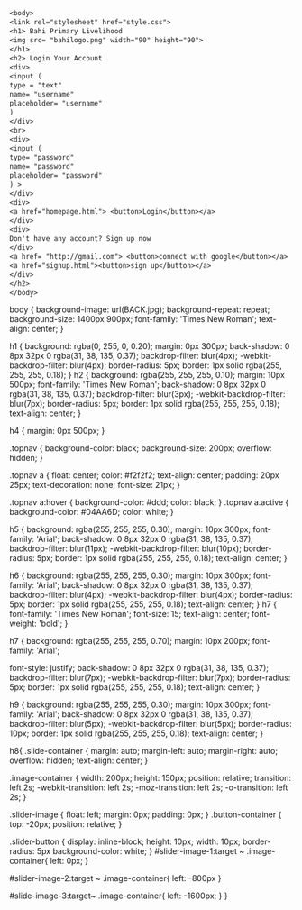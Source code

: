<html>
<head> 
	<title> Bahi Primary Livelihood
	</title>
	</head>
	
	<body>
	<link rel="stylesheet" href="style.css">
	<h1> Bahi Primary Livelihood
	<img src= "bahilogo.png" width="90" height="90">
	</h1>
	<h2> Login Your Account 
	<div>
	<input (
	type = "text"
	name= "username"
	placeholder= "username"
	) 
	</div>
	<br>
	<div>
	<input (
	type= "password"
	name= "password"
	placeholder= "password"
	) >
	</div>
	<div>
	<a href="homepage.html"> <button>Login</button></a>
	</div>
	<div>
	Don't have any account? Sign up now
	</div>
	<a href= "http://gmail.com"> <button>connect with google</button></a>
	<a href="signup.html"><button>sign up</button></a>
	</div>
	</h2>
	</body>
	
	
</html>

body {
	background-image: url(BACK.jpg);
	background-repeat: repeat;
	background-size: 1400px 900px;
	font-family: 'Times New Roman';
	text-align: center;
}


h1 {
background: rgba(0, 255, 0, 0.20);
margin: 0px 300px;
back-shadow: 0 8px 32px 0 rgba(31, 38, 135, 0.37);
backdrop-filter: blur(4px);
-webkit-backdrop-filter: blur(4px);
border-radius: 5px;
border: 1px solid rgba(255, 255, 255, 0.18);
}
h2 {
	background: rgba(255, 255, 255, 0.10);
margin: 10px 500px;
font-family: 'Times New Roman';
back-shadow: 0 8px 32px 0 rgba(31, 38, 135, 0.37);
backdrop-filter: blur(3px);
-webkit-backdrop-filter: blur(7px);
border-radius: 5px;
border: 1px solid rgba(255, 255, 255, 0.18);
text-align: center;
}
	

h4 {
	margin: 0px 500px;
}

.topnav {
	background-color: black;
	background-size: 200px;
	overflow: hidden;
}

.topnav a {
	float: center;
	color: #f2f2f2;
	text-align: center;
	padding: 20px 25px;
	text-decoration: none;
	font-size: 21px;
}

.topnav a:hover {
	background-color: #ddd;
	color: black;
}
.topnav a.active {
	background-color: #04AA6D;
	color: white;
}

h5 {
background: rgba(255, 255, 255, 0.30);
margin: 10px 300px;
font-family: 'Arial';
back-shadow: 0 8px 32px 0 rgba(31, 38, 135, 0.37);
backdrop-filter: blur(11px);
-webkit-backdrop-filter: blur(10px);
border-radius: 5px;
border: 1px solid rgba(255, 255, 255, 0.18);
text-align: center;
}

h6 {
background: rgba(255, 255, 255, 0.30);
margin: 10px 300px;
font-family: 'Arial';
back-shadow: 0 8px 32px 0 rgba(31, 38, 135, 0.37);
backdrop-filter: blur(4px);
-webkit-backdrop-filter: blur(4px);
border-radius: 5px;
border: 1px solid rgba(255, 255, 255, 0.18);
text-align: center;
}
h7 {
	font-family: 'Times New Roman';
	font-size: 15;
	text-align: center;
	font-weight: 'bold';
}
	

h7 {
background: rgba(255, 255, 255, 0.70);
margin: 10px 200px;
font-family: 'Arial';

font-style: justify;
back-shadow: 0 8px 32px 0 rgba(31, 38, 135, 0.37);
backdrop-filter: blur(7px);
-webkit-backdrop-filter: blur(7px);
border-radius: 5px;
border: 1px solid rgba(255, 255, 255, 0.18);
text-align: center;
}

h9 {
background: rgba(255, 255, 255, 0.30);
margin: 10px 300px;
font-family: 'Arial';
back-shadow: 0 8px 32px 0 rgba(31, 38, 135, 0.37);
backdrop-filter: blur(5px);
-webkit-backdrop-filter: blur(5px);
border-radius: 10px;
border: 1px solid rgba(255, 255, 255, 0.18);
text-align: center;
}

h8{
.slide-container {
	margin: auto;
	margin-left: auto;
	margin-right: auto;
	overflow: hidden;
	text-align: center;
}

.image-container {
	width: 200px;
	height: 150px;
	position: relative;
	transition: left 2s;
	-webkit-transition: left 2s;
	-moz-transition: left 2s;
	-o-transition: left 2s;
}

.slider-image {
	float: left;
	margin: 0px;
	padding: 0px;
}
.button-container {
	top: -20px;
	position: relative;
}

.slider-button {
	display: inline-block;
	height: 10px;
	width: 10px;
	border-radius: 5px
	background-color: white;
}
#slider-image-1:target ~ .image-container{
left: 0px;
}

#slider-image-2:target ~ .image-container{
left: -800px
}

#slide-image-3:target~ .image-container{
	left: -1600px;
	}
}
